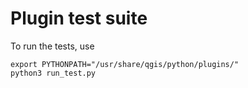 # Plugin test suite

To run the tests, use
```
export PYTHONPATH="/usr/share/qgis/python/plugins/"
python3 run_test.py
```
